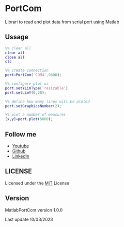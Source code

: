 # PortCom

Librari to read and plot data from serial port using Matlab

## Ussage

```matlab
%% clear all
clear all
close all
clc

%% create connection
port=PortCom('COM4',9600);

%% configure plot ui
port.setYLimType('resizable')
port.setLimY(0,20);

%% define how many lines will be ploted
port.setGraphicsNumber(2);

%% plot a number of measures
[x,y]=port.plot(5000);
```

## Follow me

- [Youtube](https://www.youtube.com/channel/UC5MAQWU2s2VESTXaUo-ysgg)
- [Github](https://www.github.com/danny270793/)
- [LinkedIn](https://www.linkedin.com/in/danny270793)

## LICENSE

Licensed under the [MIT](license.md) License

## Version

MatlabPortCom version 1.0.0

Last update 10/03/2023

